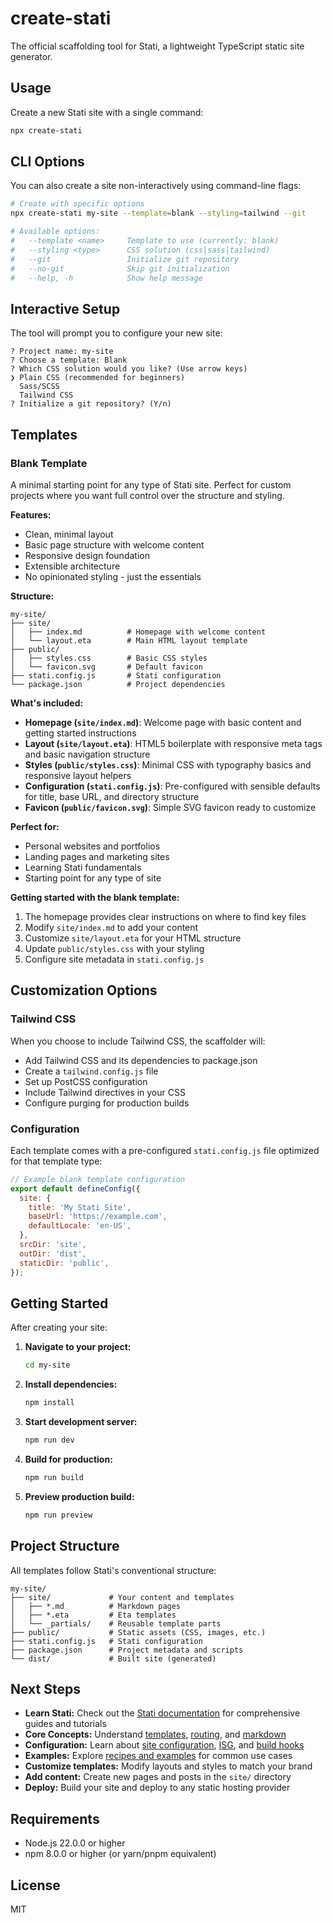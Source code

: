 # create-stati

The official scaffolding tool for Stati, a lightweight TypeScript static site generator.

## Usage

Create a new Stati site with a single command:

```bash
npx create-stati
```

## CLI Options

You can also create a site non-interactively using command-line flags:

```bash
# Create with specific options
npx create-stati my-site --template=blank --styling=tailwind --git

# Available options:
#   --template <name>     Template to use (currently: blank)
#   --styling <type>      CSS solution (css|sass|tailwind)
#   --git                 Initialize git repository
#   --no-git              Skip git initialization
#   --help, -h            Show help message
```

## Interactive Setup

The tool will prompt you to configure your new site:

```
? Project name: my-site
? Choose a template: Blank
? Which CSS solution would you like? (Use arrow keys)
❯ Plain CSS (recommended for beginners)
  Sass/SCSS
  Tailwind CSS
? Initialize a git repository? (Y/n)
```

## Templates

### Blank Template

A minimal starting point for any type of Stati site. Perfect for custom projects where you want full control over the structure and styling.

**Features:**

- Clean, minimal layout
- Basic page structure with welcome content
- Responsive design foundation
- Extensible architecture
- No opinionated styling - just the essentials

**Structure:**

```
my-site/
├── site/
│   ├── index.md          # Homepage with welcome content
│   └── layout.eta        # Main HTML layout template
├── public/
│   ├── styles.css        # Basic CSS styles
│   └── favicon.svg       # Default favicon
├── stati.config.js       # Stati configuration
└── package.json          # Project dependencies
```

**What's included:**

- **Homepage (`site/index.md`)**: Welcome page with basic content and getting started instructions
- **Layout (`site/layout.eta`)**: HTML5 boilerplate with responsive meta tags and basic navigation structure
- **Styles (`public/styles.css`)**: Minimal CSS with typography basics and responsive layout helpers
- **Configuration (`stati.config.js`)**: Pre-configured with sensible defaults for title, base URL, and directory structure
- **Favicon (`public/favicon.svg`)**: Simple SVG favicon ready to customize

**Perfect for:**

- Personal websites and portfolios
- Landing pages and marketing sites
- Learning Stati fundamentals
- Starting point for any type of site

**Getting started with the blank template:**

1. The homepage provides clear instructions on where to find key files
2. Modify `site/index.md` to add your content
3. Customize `site/layout.eta` for your HTML structure
4. Update `public/styles.css` with your styling
5. Configure site metadata in `stati.config.js`

## Customization Options

### Tailwind CSS

When you choose to include Tailwind CSS, the scaffolder will:

- Add Tailwind CSS and its dependencies to package.json
- Create a `tailwind.config.js` file
- Set up PostCSS configuration
- Include Tailwind directives in your CSS
- Configure purging for production builds

### Configuration

Each template comes with a pre-configured `stati.config.js` file optimized for that template type:

```javascript
// Example blank template configuration
export default defineConfig({
  site: {
    title: 'My Stati Site',
    baseUrl: 'https://example.com',
    defaultLocale: 'en-US',
  },
  srcDir: 'site',
  outDir: 'dist',
  staticDir: 'public',
});
```

## Getting Started

After creating your site:

1. **Navigate to your project:**

   ```bash
   cd my-site
   ```

2. **Install dependencies:**

   ```bash
   npm install
   ```

3. **Start development server:**

   ```bash
   npm run dev
   ```

4. **Build for production:**

   ```bash
   npm run build
   ```

5. **Preview production build:**

   ```bash
   npm run preview
   ```

## Project Structure

All templates follow Stati's conventional structure:

```
my-site/
├── site/             # Your content and templates
│   ├── *.md          # Markdown pages
│   ├── *.eta         # Eta templates
│   └── _partials/    # Reusable template parts
├── public/           # Static assets (CSS, images, etc.)
├── stati.config.js   # Stati configuration
├── package.json      # Project metadata and scripts
└── dist/             # Built site (generated)
```

## Next Steps

- **Learn Stati:** Check out the [Stati documentation](https://stati.imrecsige.dev) for comprehensive guides and tutorials
- **Core Concepts:** Understand [templates](https://stati.imrecsige.dev/core-concepts/templates), [routing](https://stati.imrecsige.dev/core-concepts/routing), and [markdown](https://stati.imrecsige.dev/core-concepts/markdown)
- **Configuration:** Learn about [site configuration](https://stati.imrecsige.dev/configuration), [ISG](https://stati.imrecsige.dev/configuration/isg), and [build hooks](https://stati.imrecsige.dev/api/hooks)
- **Examples:** Explore [recipes and examples](https://stati.imrecsige.dev/examples) for common use cases
- **Customize templates:** Modify layouts and styles to match your brand
- **Add content:** Create new pages and posts in the `site/` directory
- **Deploy:** Build your site and deploy to any static hosting provider

## Requirements

- Node.js 22.0.0 or higher
- npm 8.0.0 or higher (or yarn/pnpm equivalent)

## License

MIT
